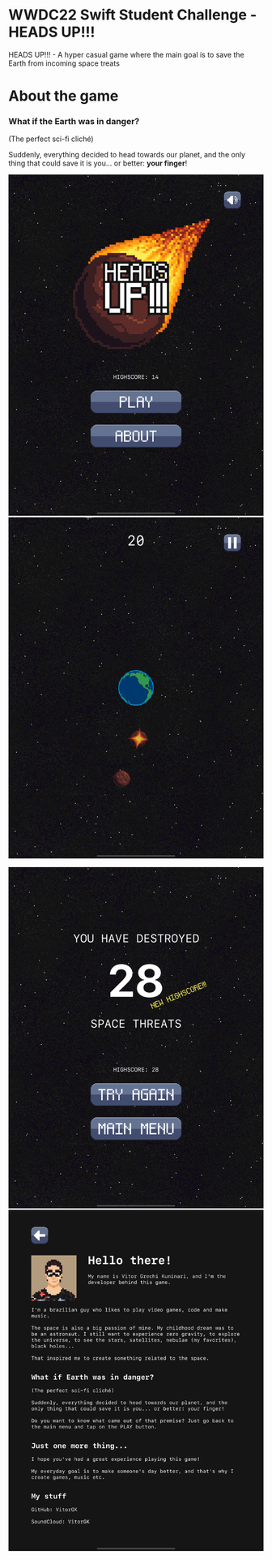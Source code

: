 # WWDC22 Swift Student Challenge - HEADS UP!!!

 HEADS UP!!! - A hyper casual game where the main goal is to save the Earth from incoming space treats

# About the game

### What if the Earth was in danger?

(The perfect sci-fi cliché)

Suddenly, everything decided to head towards our planet, and the only thing that could save it is you... or better: **your finger**!

<p float="left">
  <img src="./Documentation/Screenshots/MainMenu.png"/>
  <img src="./Documentation/Screenshots/InGame.png"/>
</p>

<p float="left">
  <img src="./Documentation/Screenshots/GameOver.png"/>
  <img src="./Documentation/Screenshots/About.png"/>
</p>
